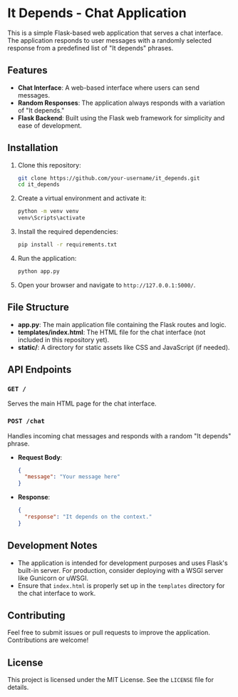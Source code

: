 # It Depends - Chat Application

This is a simple Flask-based web application that serves a chat interface. The application responds to user messages with a randomly selected response from a predefined list of "It depends" phrases.

## Features

- **Chat Interface**: A web-based interface where users can send messages.
- **Random Responses**: The application always responds with a variation of "It depends."
- **Flask Backend**: Built using the Flask web framework for simplicity and ease of development.

## Installation

1. Clone this repository:
   ```bash
   git clone https://github.com/your-username/it_depends.git
   cd it_depends
   ```

2. Create a virtual environment and activate it:
   ```bash
   python -m venv venv
   venv\Scripts\activate
   ```

3. Install the required dependencies:
   ```bash
   pip install -r requirements.txt
   ```

4. Run the application:
   ```bash
   python app.py
   ```

5. Open your browser and navigate to `http://127.0.0.1:5000/`.

## File Structure

- **app.py**: The main application file containing the Flask routes and logic.
- **templates/index.html**: The HTML file for the chat interface (not included in this repository yet).
- **static/**: A directory for static assets like CSS and JavaScript (if needed).

## API Endpoints

### `GET /`
Serves the main HTML page for the chat interface.

### `POST /chat`
Handles incoming chat messages and responds with a random "It depends" phrase.

- **Request Body**:
  ```json
  {
    "message": "Your message here"
  }
  ```

- **Response**:
  ```json
  {
    "response": "It depends on the context."
  }
  ```

## Development Notes

- The application is intended for development purposes and uses Flask's built-in server. For production, consider deploying with a WSGI server like Gunicorn or uWSGI.
- Ensure that `index.html` is properly set up in the `templates` directory for the chat interface to work.

## Contributing

Feel free to submit issues or pull requests to improve the application. Contributions are welcome!

## License

This project is licensed under the MIT License. See the `LICENSE` file for details.